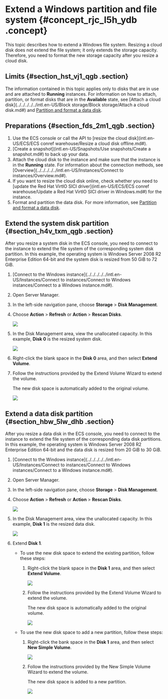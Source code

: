 # Extend a Windows partition and file system {#concept_rjc_l5h_ydb .concept}

This topic describes how to extend a Windows file system. Resizing a cloud disk does not extend the file system; it only extends the storage capacity. Therefore, you need to format the new storage capacity after you resize a cloud disk.

## Limits {#section_hst_vj1_qgb .section}

The information contained in this topic applies only to disks that are in use and are attached to **Running** instances. For information on how to attach, partition, or format disks that are in the **Available** state, see [Attach a cloud disk](../../../../../intl.en-US/Block storage/Block storage/Attach a cloud disk.md#) and [Partition and format a data disk](../../../../../intl.en-US/.md#).

## Preparations {#section_fds_2m1_qgb .section}

1.  Use the ECS console or call the API to [resize the cloud disk](intl.en-US/ECS/ECS conref warehouse/Resize a cloud disk offline.md#).
2.  [Create a snapshot](intl.en-US/Snapshots/Use snapshots/Create a snapshot.md#) to back up your data.
3.  Attach the cloud disk to the instance and make sure that the instance is in the **Running** state. For information about the connection methods, see [Overview](../../../../../intl.en-US/Instances/Connect to instances/Overview.md#).
4.  If you want to resize the cloud disk online, check whether you need to [update the Red Hat VirtIO SICI driver](intl.en-US/ECS/ECS conref warehouse/Update a Red Hat VirtIO SICI driver in Windows.md#) for the instance.
5.  Format and partition the data disk. For more information, see [Partition and format a data disk](../../../../../intl.en-US/.md#).

## Extend the system disk partition {#section_h4v_txm_qgb .section}

After you resize a system disk in the ECS console, you need to connect to the instance to extend the file system of the corresponding system disk partition. In this example, the operating system is Windows Server 2008 R2 Enterprise Edition 64-bit and the system disk is resized from 50 GiB to 72 GiB.

1.  [Connect to the Windows instance](../../../../../intl.en-US/Instances/Connect to instances/Connect to Windows instances/Connect to a Windows instance.md#).
2.  Open Server Manager.
3.  In the left-side navigation pane, choose **Storage** \> **Disk Management**.
4.  Choose **Action** \> **Refresh** or **Action** \> **Rescan Disks**.

    ![](http://static-aliyun-doc.oss-cn-hangzhou.aliyuncs.com/assets/img/9678/155505796341660_en-US.png)

5.  In the Disk Management area, view the unallocated capacity. In this example, **Disk 0** is the resized system disk.

    ![](http://static-aliyun-doc.oss-cn-hangzhou.aliyuncs.com/assets/img/9678/155505796341658_en-US.png)

6.  Right-click the blank space in the **Disk 0** area, and then select **Extend Volume**.
7.  Follow the instructions provided by the Extend Volume Wizard to extend the volume.

    The new disk space is automatically added to the original volume.

    ![](http://static-aliyun-doc.oss-cn-hangzhou.aliyuncs.com/assets/img/9678/155505796341657_en-US.png)


## Extend a data disk partition {#section_hbw_5lw_dhb .section}

After you resize a data disk in the ECS console, you need to connect to the instance to extend the file system of the corresponding data disk partitions. In this example, the operating system is Windows Server 2008 R2 Enterprise Edition 64-bit and the data disk is resized from 20 GiB to 30 GiB.

1.  [Connect to the Windows instance](../../../../../intl.en-US/Instances/Connect to instances/Connect to Windows instances/Connect to a Windows instance.md#).
2.  Open Server Manager.
3.  In the left-side navigation pane, choose **Storage** \> **Disk Management**.
4.  Choose **Action** \> **Refresh** or **Action** \> **Rescan Disks**.

    ![](http://static-aliyun-doc.oss-cn-hangzhou.aliyuncs.com/assets/img/9678/155505796341660_en-US.png)

5.  In the Disk Management area, view the unallocated capacity. In this example, **Disk 1** is the resized data disk.

    ![](http://static-aliyun-doc.oss-cn-hangzhou.aliyuncs.com/assets/img/9678/155505796441665_en-US.png)

6.  Extend **Disk 1**.
    -   To use the new disk space to extend the existing partition, follow these steps:
        1.  Right-click the blank space in the **Disk 1** area, and then select **Extend Volume**.

            ![](http://static-aliyun-doc.oss-cn-hangzhou.aliyuncs.com/assets/img/9678/155505796441661_en-US.png)

        2.  Follow the instructions provided by the Extend Volume Wizard to extend the volume.

            The new disk space is automatically added to the original volume.

            ![](http://static-aliyun-doc.oss-cn-hangzhou.aliyuncs.com/assets/img/9678/155505796441662_en-US.png)

    -   To use the new disk space to add a new partition, follow these steps:
        1.  Right-click the bank space in the **Disk 1** area, and then select **New Simple Volume**.

            ![](http://static-aliyun-doc.oss-cn-hangzhou.aliyuncs.com/assets/img/9678/155505796441663_en-US.png)

        2.  Follow the instructions provided by the New Simple Volume Wizard to extend the volume.

            The new disk space is added to a new partition.

            ![](http://static-aliyun-doc.oss-cn-hangzhou.aliyuncs.com/assets/img/9678/155505796541664_en-US.png)


